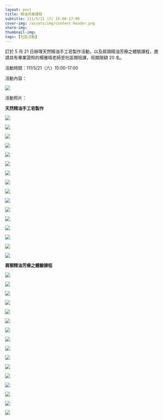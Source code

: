 ```yaml
---
layout: post
title: 精油芳療課程
subtitle: 111/5/21（六）15:00-17:00
cover-img: /assets/img/content-header.png
share-img: 
thumbnail-img:
tags: [社區活動]
---
```


訂於 5 月 21 日辦理天然精油手工皂製作活動，以及肩頸精油芳療之體驗課程，邀請具有專業證照的楊雅晴老師至社區開班課，班期限額 20 名。

活動時間：111/5/21（六）15:00-17:00

活動內容：

![](https://i.imgur.com/68RAap1.png)

活動照片：

**天然精油手工皂製作**

![](https://i.imgur.com/bCEQe3d.jpg)

![](https://i.imgur.com/MDq30uW.jpg)

![](https://i.imgur.com/UMAfJbv.jpg)

![](https://i.imgur.com/9uY6tMF.jpg)

![](https://i.imgur.com/gZN9FbT.jpg)

![](https://i.imgur.com/d1UEqSW.jpg)

![](https://i.imgur.com/yMBgSdY.jpg)

![](https://i.imgur.com/18ydO7W.jpg)

![](https://i.imgur.com/U3SHy2W.jpg)

![](https://i.imgur.com/Gik0x7j.jpg)

![](https://i.imgur.com/VMWB5CR.jpg)

![](https://i.imgur.com/I6pGtyo.jpg)

![](https://i.imgur.com/SXhvhYR.jpg)

![](https://i.imgur.com/59ADvKJ.jpg)

![](https://i.imgur.com/i9WfJbC.jpg)

![](https://i.imgur.com/z2HulRx.jpg)

**肩頸精油芳療之體驗課程**

![](https://i.imgur.com/2UkuIIV.jpg)

![](https://i.imgur.com/YySRQzB.jpg)

![](https://i.imgur.com/xUj0QeT.jpg)

![](https://i.imgur.com/L0SpEXi.jpg)

![](https://i.imgur.com/7juWIUN.jpg)

![](https://i.imgur.com/vV2gVUH.jpg)

![](https://i.imgur.com/4LWKGqF.jpg)

![](https://i.imgur.com/iWEIkGd.jpg)

![](https://i.imgur.com/CIcZpUB.jpg)

![](https://i.imgur.com/ADEmgE0.jpg)

![](https://i.imgur.com/F1IcCHs.jpg)

![](https://i.imgur.com/nak9s2D.jpg)

![](https://i.imgur.com/NaNudIR.jpg)

![](https://i.imgur.com/l6fNxbp.jpg)

![](https://i.imgur.com/LNOMx55.jpg)

![](https://i.imgur.com/0fUvrmr.jpg)